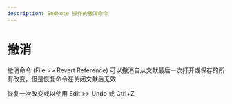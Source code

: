 ```yaml
---
description: EndNote 操作的撤消命令
---
```


# 撤消

撤消命令 \(File &gt;&gt;  Revert Reference\) 可以撤消自从文献最后一次打开或保存的所有改变。但是恢复命令在关闭文献后无效

恢复一次改变或以使用 Edit &gt;&gt; Undo 或 Ctrl+Z

